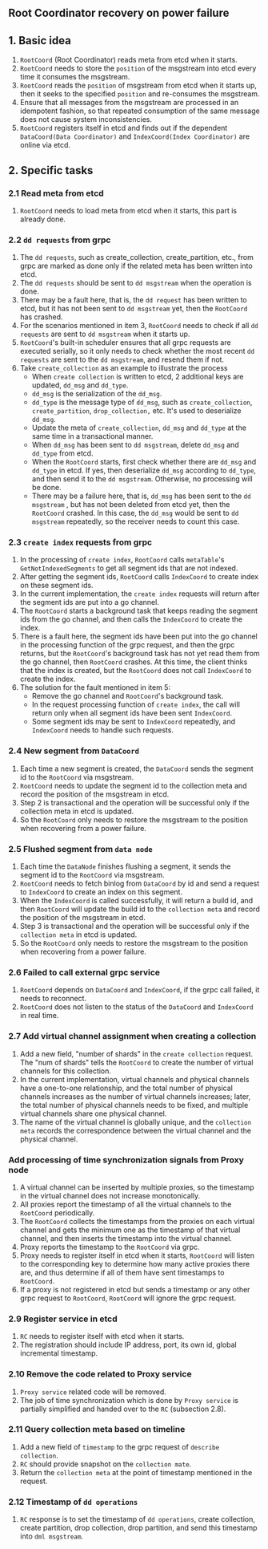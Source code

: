 ## Root Coordinator recovery on power failure

## 1. Basic idea

1. `RootCoord` (Root Coordinator) reads meta from etcd when it starts.
2. `RootCoord` needs to store the `position` of the msgstream into etcd every time it consumes the msgstream.
3. `RootCoord` reads the `position` of msgstream from etcd when it starts up, then it seeks to the specified `position` and re-consumes the msgstream.
4. Ensure that all messages from the msgstream are processed in an idempotent fashion, so that repeated consumption of the same message does not cause system inconsistencies.
5. `RootCoord` registers itself in etcd and finds out if the dependent `DataCoord(Data Coordinator)` and `IndexCoord(Index Coordinator)` are online via etcd.

## 2. Specific tasks

### 2.1 Read meta from etcd

1. `RootCoord` needs to load meta from etcd when it starts, this part is already done.

### 2.2 `dd requests` from grpc

1. The `dd requests`, such as create_collection, create_partition, etc., from grpc are marked as done only if the related meta has been written into etcd.
2. The `dd requests` should be sent to `dd msgstream` when the operation is done.
3. There may be a fault here, that is, the `dd request` has been written to etcd, but it has not been sent to `dd msgstream` yet, then the `RootCoord` has crashed.
4. For the scenarios mentioned in item 3, `RootCoord` needs to check if all `dd requests` are sent to `dd msgstream` when it starts up.
5. `RootCoord`'s built-in scheduler ensures that all grpc requests are executed serially, so it only needs to check whether the most recent `dd requests` are sent to the `dd msgstream`, and resend them if not.
6. Take `create_collection` as an example to illustrate the process
   - When `create collection` is written to etcd, 2 additional keys are updated, `dd_msg` and `dd_type`.
   - `dd_msg` is the serialization of the `dd_msg`.
   - `dd_type` is the message type of `dd_msg`, such as `create_collection`, `create_partition`, `drop_collection,` etc. It's used to deserialize `dd_msg`.
   - Update the meta of `create_collection`, `dd_msg` and `dd_type` at the same time in a transactional manner.
   - When `dd_msg` has been sent to `dd msgstream`, delete `dd_msg` and `dd_type` from etcd.
   - When the `RootCoord` starts, first check whether there are `dd_msg` and `dd_type` in etcd. If yes, then deserialize `dd_msg` according to `dd_type`, and then send it to the `dd msgstream`. Otherwise, no processing will be done.
   - There may be a failure here, that is, `dd_msg` has been sent to the `dd msgstream` , but has not been deleted from etcd yet, then the `RootCoord` crashed. In this case, the `dd_msg` would be sent to `dd msgstream` repeatedly, so the receiver needs to count this case.

### 2.3 `create index` requests from grpc

1. In the processing of `create index`, `RootCoord` calls `metaTable`'s `GetNotIndexedSegments` to get all segment ids that are not indexed.
2. After getting the segment ids, `RootCoord` calls `IndexCoord` to create index on these segment ids.
3. In the current implementation, the `create index` requests will return after the segment ids are put into a go channel.
4. The `RootCoord` starts a background task that keeps reading the segment ids from the go channel, and then calls the `IndexCoord` to create the index.
5. There is a fault here, the segment ids have been put into the go channel in the processing function of the grpc request, and then the grpc returns, but the `RootCoord`'s background task has not yet read them from the go channel, then `RootCoord` crashes. At this time, the client thinks that the index is created, but the `RootCoord` does not call `IndexCoord` to create the index.
6. The solution for the fault mentioned in item 5:
   - Remove the go channel and `RootCoord`'s background task.
   - In the request processing function of `create index`, the call will return only when all segment ids have been sent `IndexCoord`.
   - Some segment ids may be sent to `IndexCoord` repeatedly, and `IndexCoord` needs to handle such requests.

### 2.4 New segment from `DataCoord`

1. Each time a new segment is created, the `DataCoord` sends the segment id to the `RootCoord` via msgstream.
2. `RootCoord` needs to update the segment id to the collection meta and record the position of the msgstream in etcd.
3. Step 2 is transactional and the operation will be successful only if the collection meta in etcd is updated.
4. So the `RootCoord` only needs to restore the msgstream to the position when recovering from a power failure.

### 2.5 Flushed segment from `data node`

1. Each time the `DataNode` finishes flushing a segment, it sends the segment id to the `RootCoord` via msgstream.
2. `RootCoord` needs to fetch binlog from `DataCoord` by id and send a request to `IndexCoord` to create an index on this segment.
3. When the `IndexCoord` is called successfully, it will return a build id, and then `RootCoord` will update the build id to the `collection meta` and record the position of the msgstream in etcd.
4. Step 3 is transactional and the operation will be successful only if the `collection meta` in etcd is updated.
5. So the `RootCoord` only needs to restore the msgstream to the position when recovering from a power failure.

### 2.6 Failed to call external grpc service

1. `RootCoord` depends on `DataCoord` and `IndexCoord`, if the grpc call failed, it needs to reconnect.
2. `RootCoord` does not listen to the status of the `DataCoord` and `IndexCoord` in real time.

### 2.7 Add virtual channel assignment when creating a collection

1. Add a new field, "number of shards" in the `create collection` request. The "num of shards" tells the `RootCoord` to create the number of virtual channels for this collection.
2. In the current implementation, virtual channels and physical channels have a one-to-one relationship, and the total number of physical channels increases as the number of virtual channels increases; later, the total number of physical channels needs to be fixed, and multiple virtual channels share one physical channel.
3. The name of the virtual channel is globally unique, and the `collection meta` records the correspondence between the virtual channel and the physical channel.

### Add processing of time synchronization signals from Proxy node

1. A virtual channel can be inserted by multiple proxies, so the timestamp in the virtual channel does not increase monotonically.
2. All proxies report the timestamp of all the virtual channels to the `RootCoord` periodically.
3. The `RootCoord` collects the timestamps from the proxies on each virtual channel and gets the minimum one as the timestamp of that virtual channel, and then inserts the timestamp into the virtual channel.
4. Proxy reports the timestamp to the `RootCoord` via grpc.
5. Proxy needs to register itself in etcd when it starts, `RootCoord` will listen to the corresponding key to determine how many active proxies there are, and thus determine if all of them have sent timestamps to `RootCoord`.
6. If a proxy is not registered in etcd but sends a timestamp or any other grpc request to `RootCoord`, `RootCoord` will ignore the grpc request.

### 2.9 Register service in etcd

1. `RC` needs to register itself with etcd when it starts.
2. The registration should include IP address, port, its own id, global incremental timestamp.

### 2.10 Remove the code related to Proxy service

1. `Proxy service` related code will be removed.
2. The job of time synchronization which is done by `Proxy service` is partially simplified and handed over to the `RC` (subsection 2.8).

### 2.11 Query collection meta based on timeline

1. Add a new field of `timestamp` to the grpc request of `describe collection`.
2. `RC` should provide snapshot on the `collection mate`.
3. Return the `collection meta` at the point of timestamp mentioned in the request.

### 2.12 Timestamp of `dd operations`

1. `RC` response is to set the timestamp of `dd operations`, create collection, create partition, drop collection, drop partition, and send this timestamp into `dml msgstream`.
